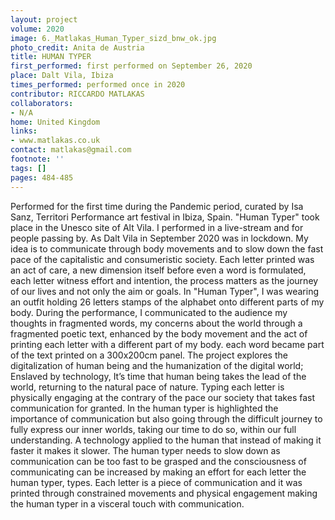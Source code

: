 ```yaml
---
layout: project
volume: 2020
image: 6._Matlakas_Human_Typer_sizd_bnw_ok.jpg
photo_credit: Anita de Austria
title: HUMAN TYPER
first_performed: first performed on September 26, 2020
place: Dalt Vila, Ibiza
times_performed: performed once in 2020
contributor: RICCARDO MATLAKAS
collaborators:
- N/A
home: United Kingdom
links:
- www.matlakas.co.uk
contact: matlakas@gmail.com
footnote: ''
tags: []
pages: 484-485
---
```



Performed for the first time during the Pandemic period, curated by Isa Sanz, Territori Performance art festival in Ibiza, Spain. "Human Typer" took place in the Unesco site of Alt Vila. I performed in a live-stream and for people passing by. As Dalt Vila in September 2020 was in lockdown. 
My idea is to communicate through body movements and to slow down the fast pace of the capitalistic and consumeristic society.
Each letter printed was an act of care, a new dimension itself before even a word is formulated, each letter witness effort and intention, the process matters as the journey of our lives and not only the aim or goals.
In "Human Typer", I was wearing an outfit holding 26 letters stamps of the alphabet onto different parts of my body. 
During the performance, I communicated to the audience my thoughts in fragmented words, my concerns about the world through a fragmented poetic text, enhanced by the body movement and the act of printing each letter with a different part of my body. each word became part of the text printed on a 300x200cm panel. The project explores the digitalization of human being and the humanization of the digital world; Enslaved by technology, It’s time that human being takes the lead of the world, returning to the natural pace of nature. Typing each letter is physically engaging at the contrary of the pace our society that takes fast communication for granted. In the human typer is highlighted the importance of communication but also going through the difficult journey to fully express our inner worlds, taking our time to do so, within our full understanding. A technology applied to the human that instead of making it faster it makes it slower. The human typer needs to slow down as communication can be too fast to be grasped and the consciousness of communicating can be increased by making an effort for each letter the human typer, types. Each letter is a piece of communication and it was printed through constrained movements and physical engagement making the human typer in a visceral touch with communication.
